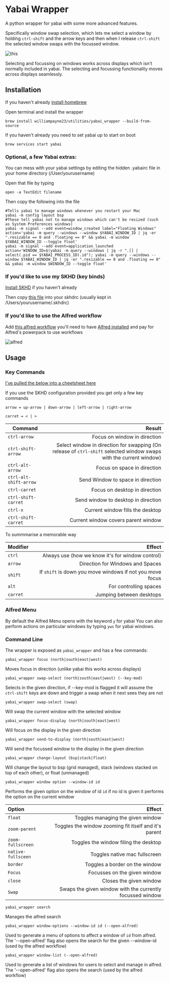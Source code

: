 # Yabai Wrapper

A python wrapper for yabai with some more advanced features.

Specifically window swap selection, which lets me select a window by holding `ctrl-shift` and the arrow keys and then when I release `ctrl-shift` the selected window swaps with the focussed window.

![this](resources/window_select.gif)

Selecting and focussing on windows works across displays which isn't normally included in yabai. The selecting and focussing functionality moves across displays seamlessly.


## Installation

If you haven't already [install homebrew](https://brew.sh)

Open terminal and install the wrapper

```'shell'
brew install williampayne23/utilities/yabai_wrapper --build-from-source
```

If you haven't already you need to set yabai up to start on boot

```'shell'
brew services start yabai
```

### Optional, a few Yabai extras:

You can mess with your yabai settings by editing the hidden .yabairc file in your home directory (/User/yourusername)

Open that file by typing 
```
open -a TextEdit filename
```

Then copy the following into the file
```
#Tells yabai to manage windows whenever you restart your Mac 
yabai -m config layout bsp
#These tell yabai not to manage windows which can't be resized (such as System Preferences windows)
yabai -m signal --add event=window_created label="Floating Windows" action='yabai -m query --windows --window $YABAI_WINDOW_ID | jq -er ".resizable == 0 and .floating == 0" && yabai -m window $YABAI_WINDOW_ID --toggle float'
yabai -m signal --add event=application_launched action='WINDOW_ID=$(yabai -m query --windows | jq -r ".[] | select(.pid == $YABAI_PROCESS_ID).id"); yabai -m query --windows --window $YABAI_WINDOW_ID | jq -er ".resizable == 0 and .floating == 0" && yabai -m window $WINDOW_ID --toggle float'   
```

### If you'd like to use my SKHD (key binds)

[Install SKHD](https://github.com/koekeishiya/skhd) if you haven't already

Then copy [this file](resources/yabai_wrapper_skhdrc) into your skhdrc (usually kept in /Users/yourusername/.skhdrc)

### If you'd like to use the Alfred workflow

Add [this alfred workflow](resources/yabai_tools.alfredworkflow) you'll need to have [Alfred installed](https://www.alfredapp.com/help/getting-started/install/) and pay for Alfred's powerpack to use workflows

![alfred](resources/alfred.gif)

## Usage
### Key Commands

[I've pulled the below into a cheetsheet here](resources/Key_Commands_Cheetsheet.md)

If you use the SKHD configuration provided you get only a few key commands

`arrow = up-arrow | down-arrow | left-arrow | right-arrow `

`carret = < | > `

| Command               | Result                         |
| ----------------------|-------------------------------:|
| `ctrl-arrow`            | Focus on window in direction |
| `ctrl-shift-arrow`      | Select window in direction for swapping (On release of `ctrl-shift` selected window swaps with the current window)|
| `ctrl-alt-arrow`        | Focus on space in direction |
| `ctrl-alt-shift-arrow`  | Send Window to space in direction |
| `ctrl-carret`           | Focus on desktop in direction |
| `ctrl-shift-carret`     | Send window to desktop in direction |
| `ctrl-x`                | Current window fills the desktop |
| `ctrl-shift-carret`     | Current window covers parent window |

To summmarise a memorable way

| Modifier | Effect |
| :------- | -----: |
| `ctrl`   | Always use (how we know it's for window control) |
| `arrow`  | Direction for Windows and Spaces |
| `shift`  | If `shift` is down you move windows if not you move focus |
 | `alt` | For controlling spaces |
| `carret` | Jumping between desktops |

### Alfred Menu

By default the Alfred Menu opens with the keyword `y` for yabai
You can also perform actions on particular windows by typing `yws` for yabai windows.

### Command Line

The wrapper is exposed as `yabai_wrapper` and has a few commands:


```
yabai_wrapper focus (north|south|east|west)
```

Moves focus in direction (unlike yabai this works across displays)

```
yabai_wrapper swap-select (north|south|east|west) (--key-mod)
```

Selects in the given direction, if --key-mod is flagged it will assume the `ctrl-shift` keys are down and trigger a swap when it next sees they are not

```
yabai_wrapper swap-select (swap)
```

Will swap the current window with the selected window

```
yabai_wrapper focus-display (north|south|east|west)
```

Will focus on the display in the given direction

```
yabai_wrapper send-to-display (north|south|east|west)
```

Will send the focussed window to the display in the given direction

```
yabai_wrapper change-layout (bsp|stack|float)
```

Will change the layout to bsp (grid managed), stack (windows stacked on top of each other), or float (unmanaged)

```
yabai_wrapper window option --window-id id
```

Performs the given option on the window of id `id` if no id is given it performs the option on the current window

| Option | Effect |
|:--|--:|
|`float`| Toggles managing the given window |
|`zoom-parent`| Toggles the window zooming fit itself and it's parent|
|`zoom-fullscreen`| Toggles the window filing the desktop|
|`native-fullsceen`| Toggles native mac fullscreen |
|`border`| Toggles a border on the window |
|`Focus`| Focusses on the given window |
|`close`| Closes the given window |
|`Swap`| Swaps the given window with the currently focussed window|

```
yabai_wrapper search
```

Manages the alfred search

```
yabai_wrapper window-options --window-id id (--open-alfred)
```

Used to generate a menu of options to affect a window of `id` from alfred. The '--open-alfred' flag also opens the search for the given --window-id (used by the alfred workflow)  

```
yabai_wrapper window-list (--open-alfred)
```

Used to generate a list of windows for users to select and manage in alfred. The '--open-alfred' flag also opens the search (used by the alfred workflow) 


